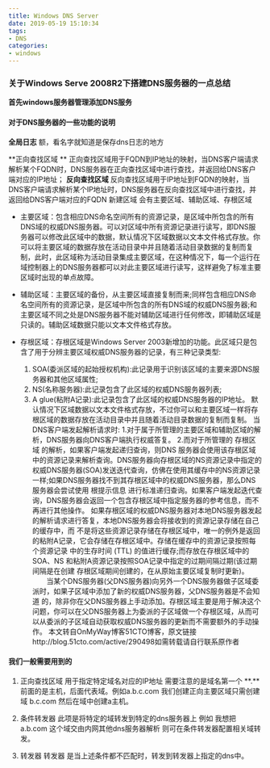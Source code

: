 ```yaml
---
title: Windows DNS Server
date: 2019-05-19 15:10:34
tags:
- DNS
categories:
- windows
---
```


### 关于Windows Serve 2008R2下搭建DNS服务器的一点总结

**首先windows服务器管理添加DNS服务**

#### 对于DNS服务器的一些功能的说明
**全局日志**
额，看名字就知道是保存dns日志的地方

**正向查找区域 **
正向查找区域用于FQDN到IP地址的映射，当DNS客户端请求解析某个FQDN时，DNS服务器在正向查找区域中进行查找，并返回给DNS客户端对应的IP地址；
**反向查找区域**
反向查找区域用于IP地址到FQDN的映射，当DNS客户端请求解析某个IP地址时，DNS服务器在反向查找区域中进行查找，并返回给DNS客户端对应的FQDN
新建区域 会有主要区域、辅助区域、存根区域
* 主要区域：包含相应DNS命名空间所有的资源记录，是区域中所包含的所有DNS域的权威DNS服务器。可以对区域中所有资源记录进行读写，即DNS服务器可以修改此区域中的数据，默认情况下区域数据以文本文件格式存放。你可以将主要区域的数据存放在活动目录中并且随着活动目录数据的复制而复制，此时，此区域称为活动目录集成主要区域，在这种情况下，每一个运行在域控制器上的DNS服务器都可以对此主要区域进行读写，这样避免了标准主要区域时出现的单点故障。

* 辅助区域：主要区域的备份，从主要区域直接复制而来;同样包含相应DNS命名空间所有的资源记录，是区域中所包含的所有DNS域的权威DNS服务器;和主要区域不同之处是DNS服务器不能对辅助区域进行任何修改，即辅助区域是只读的。辅助区域数据只能以文本文件格式存放。

* 存根区域：存根区域是Windows Server 2003新增加的功能。此区域只是包含了用于分辨主要区域权威DNS服务器的记录，有三种记录类型:
   1. SOA(委派区域的起始授权机构):此记录用于识别该区域的主要来源DNS服务器和其他区域属性;
   2. NS(名称服务器):此记录包含了此区域的权威DNS服务器列表;
   3. A glue(粘附A记录):此记录包含了此区域的权威DNS服务器的IP地址。
   默认情况下区域数据以文本文件格式存放，不过你可以和主要区域一样将存根区域的数据存放在活动目录中并且随着活动目录数据的复制而复制。
   当DNS客户端发起解析请求时:
   1.对于属于所管理的主要区域和辅助区域的解析，DNS服务器向DNS客户端执行权威答复。
   2.而对于所管理的 存根区域 的解析，如果客户端发起递归查询，则DNS 服务器会使用该存根区域中的资源记录来解析查询。DNS服务器向存根区域的NS资源记录中指定的权威DNS服务器(SOA)发送迭代查询，仿佛在使用其缓存中的NS资源记录一样;如果DNS服务器找不到其存根区域中的权威DNS服务器，那么DNS服务器会尝试使用  根提示信息  进行标准递归查询。如果客户端发起迭代查询，DNS服务器会返回一个包含存根区域中指定服务器的参考信息，而不再进行其他操作。
   如果存根区域的权威DNS服务器对本地DNS服务器发起的解析请求进行答复，本地DNS服务器会将接收到的资源记录存储在自己的缓存中，而
   不是将这些资源记录存储在存根区域中，唯一的例外是返回的粘附A记录，它会存储在存根区域中。存储在缓存中的资源记录按照每个资源记录
   中的生存时间 (TTL) 的值进行缓存;而存放在存根区域中的SOA、NS 和粘附A资源记录按照SOA记录中指定的过期间隔过期(该过期间隔是在创建
   存根区域期间创建的，在从原始主要区域复制时更新)。
   　　当某个DNS服务器(父DNS服务器)向另外一个DNS服务器做子区域委派时，如果子区域中添加了新的权威DNS服务器，父DNS服务器是不会知道
   的，除非你在父DNS服务器上手动添加。存根区域主要是用于解决这个问题，你可以在父DNS服务器上为委派的子区域做一个存根区域，从而可
   以从委派的子区域自动获取权威DNS服务器的更新而不需要额外的手动操作。
   本文转自OnMyWay博客51CTO博客，原文链接http://blog.51cto.com/active/290498如需转载请自行联系原作者

#### 我们一般需要用到的
  1. 正向查找区域
  用于指定特定域名对应的IP地址 需要注意的是域名第一个 **.**前面的是主机，后面代表域。例如a.b.c.com 我们创建正向主要区域只需创建域 b.c.com 然后在域中创建a主机。

  2. 条件转发器
   此项是将特定的域转发到特定的dns服务器上 例如 我想把a.b.com 这个域交由内网其他dns服务器解析 则可在条件转发器配置相关域转发。
  3. 转发器
  转发器 是当上述条件都不匹配时，转发到转发器上指定的dns中。
###
